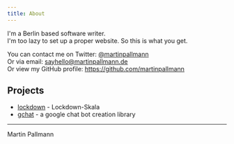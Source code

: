 ```yaml
---
title: About
---
```


I'm a Berlin based software writer.  
I'm too lazy to set up a proper website. So this is what you get.

You can contact me on Twitter: [@martinpallmann](https://twitter.com/martinpallmann)  
Or via email: [sayhello@martinpallmann.de](mailto:sayhello@martinpallmann.de)  
Or view my GitHub profile: https://github.com/martinpallmann

## Projects

* [lockdown](/covid-19/lockdown) - Lockdown-Skala
* [gchat](/gchat/) - a google chat bot creation library

---
Martin Pallmann

